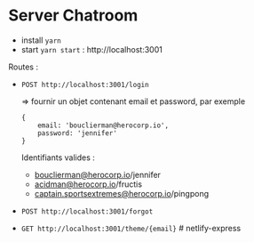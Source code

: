 # Server Chatroom

- install `yarn`
- start `yarn start` : http://localhost:3001

Routes :
- `POST http://localhost:3001/login`

    => fournir un objet contenant email et password, par exemple 
    ```
    {
        email: 'bouclierman@herocorp.io',
        password: 'jennifer'
    }
    ```

   Identifiants valides :
   - bouclierman@herocorp.io/jennifer
   - acidman@herocorp.io/fructis
   - captain.sportsextremes@herocorp.io/pingpong



- `POST http://localhost:3001/forgot`
- `GET http://localhost:3001/theme/{email}`
#   n e t l i f y - e x p r e s s  
 